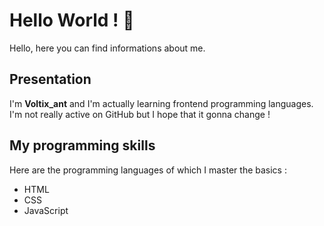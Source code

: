 <!---
- 👋 Hi, I’m @Voltix-ant
- 👀 I’m interested in ...
- 🌱 I’m currently learning ...
- 💞️ I’m looking to collaborate on ...
- 📫 How to reach me ...
--->

<!---
Voltix-ant/Voltix-ant is a ✨ special ✨ repository because its `README.md` (this file) appears on your GitHub profile.
You can click the Preview link to take a look at your changes.
--->

# Hello World ! 👋
Hello, here you can find informations about me.
## Presentation
I'm **Voltix_ant** and I'm actually learning frontend programming languages. I'm not really active on GitHub but I hope that it gonna change !

## My programming skills
Here are the programming languages of which I master the basics :
- HTML
- CSS
- JavaScript
